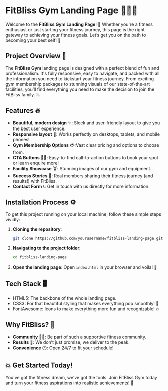 # FitBliss Gym Landing Page 🏋️‍♀️💪

Welcome to the **FitBliss Gym Landing Page**! 🚀 Whether you're a fitness enthusiast or just starting your fitness journey, this page is the right gateway to achieving your fitness goals. Let’s get you on the path to becoming your best self! 🏅

## Project Overview 🎯

The **FitBliss Gym** landing page is designed with a perfect blend of fun and professionalism. It's fully responsive, easy to navigate, and packed with all the information you need to kickstart your fitness journey. From exciting gym membership packages to stunning visuals of our state-of-the-art facilities, you’ll find everything you need to make the decision to join the FitBliss family. 💥

## Features 🔥

- **Beautiful, modern design** ✨: Sleek and user-friendly layout to give you the best user experience.
- **Responsive layout** 📱: Works perfectly on desktops, tablets, and mobile phones!
- **Gym Membership Options** 💳:Vast clear pricing and options to choose from.
- **CTA Buttons** 🏃‍♂️: Easy-to-find call-to-action buttons to book your spot or learn enquire more!
- **Facility Showcase** 🏋️: Stunning images of our gym and equipment.
- **Success Stories** 🌟: Real members sharing their fitness journey (and results!) with FitBliss.
- **Contact Form** 📞: Get in touch with us directly for more information.
  
## Installation Process ⚙️

To get this project running on your local machine, follow these simple steps vividly:

1. **Cloning the repository**:
   ```bash
   git clone https://github.com/yourusername/fitbliss-landing-page.git
   ```

2. **Navigating to the project folder**:
   ```bash
   cd fitbliss-landing-page
   ```

3. **Open the landing page**:
   Open `index.html` in your browser and voila! 🎉

## Tech Stack 🖥️

- HTML5: The backbone of the whole landing page.
- CSS3: For that beautiful styling that makes everything pop smoothly! 💅
- FontAwesome: Icons to make everything more fun and recognizable! 🔥

## Why FitBliss? 🤔

- **Community** 👯‍♀️: Be part of such a supportive fitness community.
- **Results** 💪: We don’t just promise, we deliver to the peak.
- **Convenience** 🕒: Open 24/7 to fit your schedule!

## 💥 Get Started Today!

You’ve got the fitness dream, we’ve got the tools. Join FitBliss Gym today and turn your fitness aspirations into realistic achievements! 🚀





